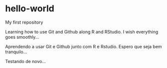 # hello-world
My first repository

Learning how to use Git and Github along R and RStudio.
I wish everything goes smoothly...

Aprendendo a usar Git e Github junto com R e Rstudio.
Espero que seja bem tranquilo...

Testando de novo...